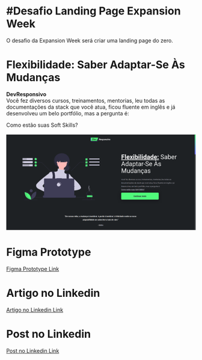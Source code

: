 # #Desafio Landing Page Expansion Week
O desafio da Expansion Week será criar uma landing page do zero.

# Flexibilidade: Saber Adaptar-Se Às Mudanças
**DevResponsivo**
<br />
Você fez diversos cursos, treinamentos, mentorias, leu todas as documentações da stack que você atua, ficou fluente em inglês e já desenvolveu um belo portfólio, mas a pergunta é:

Como estão suas Soft Skills?
<br /><br />
<img src="https://github.com/ryan-mf-eloy/lp-expansion-week/blob/main/src/assets/lp-print.png" />

# Figma Prototype
<a href="https://www.figma.com/file/gknLkXZXfDp1biIz5R9M5E/Landing-Page-Expansion-Week" target="_blank">Figma Prototype Link</a>

# Artigo no Linkedin
<a href="https://www.linkedin.com/pulse/flexibilidade-saber-adaptar-se-%C3%A0s-mudan%C3%A7as-ryan-eloy/?trackingId=lqub%2BlL1SzmpE1Annz%2BR2w%3D%3D" target="_blank">Artigo no Linkedin Link</a>

# Post no Linkedin
<a href="https://www.linkedin.com/feed/update/urn%3Ali%3Aactivity%3A6735547098978168832/" target="_blank">Post no Linkedin Link</a>
